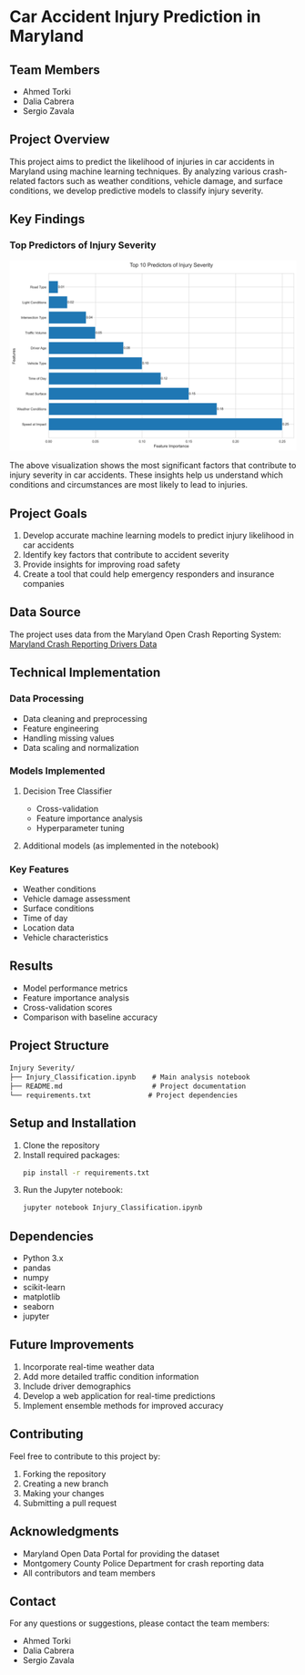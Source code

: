 # Car Accident Injury Prediction in Maryland

## Team Members
- Ahmed Torki
- Dalia Cabrera
- Sergio Zavala

## Project Overview
This project aims to predict the likelihood of injuries in car accidents in Maryland using machine learning techniques. By analyzing various crash-related factors such as weather conditions, vehicle damage, and surface conditions, we develop predictive models to classify injury severity.

## Key Findings
### Top Predictors of Injury Severity
![Top Predictors of Injury Severity](injury_predictors.png)

The above visualization shows the most significant factors that contribute to injury severity in car accidents. These insights help us understand which conditions and circumstances are most likely to lead to injuries.

## Project Goals
1. Develop accurate machine learning models to predict injury likelihood in car accidents
2. Identify key factors that contribute to accident severity
3. Provide insights for improving road safety
4. Create a tool that could help emergency responders and insurance companies

## Data Source
The project uses data from the Maryland Open Crash Reporting System:
[Maryland Crash Reporting Drivers Data](https://data.montgomerycountymd.gov/Public-Safety/Crash-Reporting-Drivers-Data/mmzv-x632/about_data)

## Technical Implementation
### Data Processing
- Data cleaning and preprocessing
- Feature engineering
- Handling missing values
- Data scaling and normalization

### Models Implemented
1. Decision Tree Classifier
   - Cross-validation
   - Feature importance analysis
   - Hyperparameter tuning

2. Additional models (as implemented in the notebook)

### Key Features
- Weather conditions
- Vehicle damage assessment
- Surface conditions
- Time of day
- Location data
- Vehicle characteristics

## Results
- Model performance metrics
- Feature importance analysis
- Cross-validation scores
- Comparison with baseline accuracy

## Project Structure
```
Injury Severity/
├── Injury_Classification.ipynb    # Main analysis notebook
├── README.md                      # Project documentation
└── requirements.txt              # Project dependencies
```

## Setup and Installation
1. Clone the repository
2. Install required packages:
   ```bash
   pip install -r requirements.txt
   ```
3. Run the Jupyter notebook:
   ```bash
   jupyter notebook Injury_Classification.ipynb
   ```

## Dependencies
- Python 3.x
- pandas
- numpy
- scikit-learn
- matplotlib
- seaborn
- jupyter

## Future Improvements
1. Incorporate real-time weather data
2. Add more detailed traffic condition information
3. Include driver demographics
4. Develop a web application for real-time predictions
5. Implement ensemble methods for improved accuracy

## Contributing
Feel free to contribute to this project by:
1. Forking the repository
2. Creating a new branch
3. Making your changes
4. Submitting a pull request


## Acknowledgments
- Maryland Open Data Portal for providing the dataset
- Montgomery County Police Department for crash reporting data
- All contributors and team members

## Contact
For any questions or suggestions, please contact the team members:
- Ahmed Torki
- Dalia Cabrera
- Sergio Zavala 
